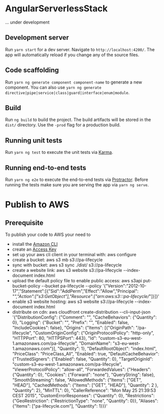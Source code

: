 # AngularServerlessStack

... under development

## Development server

Run `yarn start` for a dev server. Navigate to `http://localhost:4200/`. The app will automatically reload if you change any of the source files.

## Code scaffolding

Run `yarn ng generate component component-name` to generate a new component. You can also use `yarn ng generate directive|pipe|service|class|guard|interface|enum|module`.

## Build

Run `ng build` to build the project. The build artifacts will be stored in the `dist/` directory. Use the `-prod` flag for a production build.

## Running unit tests

Run `yarn ng test` to execute the unit tests via [Karma](https://karma-runner.github.io).

## Running end-to-end tests

Run `yarn ng e2e` to execute the end-to-end tests via [Protractor](http://www.protractortest.org/).
Before running the tests make sure you are serving the app via `yarn ng serve`.

# Publish to AWS

## Prerequisite

To publish your code to AWS your need to 
- install the [Amazon CLI](https://aws.amazon.com/cli/)
- create an [Access Key](https://console.aws.amazon.com/iam/home?region=eu-west-1#/security_credential)
- set up your aws cli client in your terminal with: aws configure
- create a bucket: aws s3 mb s3://pa-lifecycle
- sync with bucket: aws s3 sync ./dist/ s3://pa-lifecycle
- create a website link: aws s3 website s3://pa-lifecycle --index-document index.html
- upload the default policy file to enable public access: aws s3api put-bucket-policy --bucket pa-lifecycle --policy '{"Version":"2012-10-17","Statement":[{"Sid":"AddPerm","Effect":"Allow","Principal": "*","Action":["s3:GetObject"],"Resource":["arn:aws:s3:::pa-lifecycle/*"]}]}'
- enable s3 website hosting: aws s3 website s3://pa-lifecycle --index-document index.html
- distribute on cdn: aws cloudfront create-distribution --cli-input-json '{"DistributionConfig": {"Comment": "", "CacheBehaviors": {"Quantity": 0}, "Logging": {"Bucket": "", "Prefix": "", "Enabled": false, "IncludeCookies": false}, "Origins": {"Items": [{"OriginPath": "/pa-lifecycle", "CustomOriginConfig": {"OriginProtocolPolicy": "http-only", "HTTPPort": 80, "HTTPSPort": 443}, "Id": "custom-s3-eu-west-1.amazonaws.com/pa-lifecycle", "DomainName": "s3-eu-west-1.amazonaws.com"}], "Quantity": 1}, "DefaultRootObject": "index.html", "PriceClass": "PriceClass_All", "Enabled": true, "DefaultCacheBehavior": {"TrustedSigners": {"Enabled": false, "Quantity": 0}, "TargetOriginId": "custom-s3-eu-west-1.amazonaws.com/pa-lifecycle", "ViewerProtocolPolicy": "allow-all", "ForwardedValues": {"Headers": {"Quantity": 0}, "Cookies": {"Forward": "none"}, "QueryString": false}, "SmoothStreaming": false, "AllowedMethods": {"Items": ["GET", "HEAD"], "CachedMethods": {"Items": ["GET", "HEAD"], "Quantity": 2 }, "Quantity": 2}, "MinTTL": 0}, "CallerReference": "Mon May 25 21:39:53 CEST 2015", "CustomErrorResponses": {"Quantity": 0}, "Restrictions": {"GeoRestriction": {"RestrictionType": "none", "Quantity": 0}}, "Aliases": {"Items": ["pa-lifecycle.com"], "Quantity": 1}}}'

